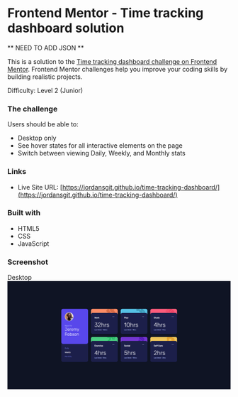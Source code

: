 # Frontend Mentor - Time tracking dashboard solution

** NEED TO ADD JSON ** 

This is a solution to the [Time tracking dashboard challenge on Frontend Mentor](https://www.frontendmentor.io/challenges/time-tracking-dashboard-UIQ7167Jw). Frontend Mentor challenges help you improve your coding skills by building realistic projects. 

Difficulty: Level 2 (Junior)

### The challenge

Users should be able to:

- Desktop only
- See hover states for all interactive elements on the page
- Switch between viewing Daily, Weekly, and Monthly stats

### Links

- Live Site URL: [https://jordansgit.github.io/time-tracking-dashboard/](https://jordansgit.github.io/time-tracking-dashboard/)

### Built with

- HTML5 
- CSS 
- JavaScript

### Screenshot

Desktop 
![Desktop Screenshot](./screenshots/desktop-screenshot.png)

